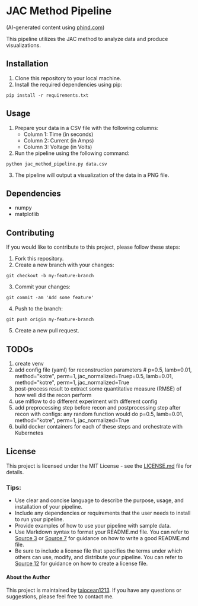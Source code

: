 # JAC Method Pipeline
(AI-generated content using [phind.com](https://www.phind.com/))

This pipeline utilizes the JAC method to analyze data and produce visualizations.

## Installation

1. Clone this repository to your local machine.
2. Install the required dependencies using pip:
```
pip install -r requirements.txt
```

## Usage

1. Prepare your data in a CSV file with the following columns: 
    - Column 1: Time (in seconds)
    - Column 2: Current (in Amps)
    - Column 3: Voltage (in Volts)
2. Run the pipeline using the following command:
```
python jac_method_pipeline.py data.csv
```
3. The pipeline will output a visualization of the data in a PNG file.

## Dependencies

- numpy
- matplotlib

## Contributing

If you would like to contribute to this project, please follow these steps:

1. Fork this repository.
2. Create a new branch with your changes:
```
git checkout -b my-feature-branch
```
3. Commit your changes:
```
git commit -am 'Add some feature'
```
4. Push to the branch:
```
git push origin my-feature-branch
```
5. Create a new pull request.

## TODOs
1.  create venv 
1.  add config file (yaml) for reconstruction parameters  # p=0.5, lamb=0.01, method="kotre", perm=1, jac_normalized=Truep=0.5, lamb=0.01, method="kotre", perm=1, jac_normalized=True
1.  post-process result to extract some quantitative measure (RMSE) of how well did the recon perform 
1.  use mlflow to do different experiment with different config 
1.  add preprocessing step before recon and postprocessing step after recon with configs: any random function would do p=0.5, lamb=0.01, method="kotre", perm=1, jac_normalized=True
1.  build docker containers for each of these steps and orchestrate with Kubernetes


## License

This project is licensed under the MIT License - see the [LICENSE.md](LICENSE.md) file for details.

### Tips:

- Use clear and concise language to describe the purpose, usage, and installation of your pipeline.
- Include any dependencies or requirements that the user needs to install to run your pipeline.
- Provide examples of how to use your pipeline with sample data.
- Use Markdown syntax to format your README.md file. You can refer to [Source 3](https://coding-boot-camp.github.io/full-stack/github/professional-readme-guide/) or [Source 7](https://rasha-abdulrazzak.medium.com/how-to-write-a-readme-md-file-for-your-project-82ffd02c4d9b) for guidance on how to write a good README.md file.
- Be sure to include a license file that specifies the terms under which others can use, modify, and distribute your pipeline. You can refer to [Source 12](https://packaging.python.org/guides/making-a-pypi-friendly-readme/) for guidance on how to create a license file.

#### About the Author

This project is maintained by [taiocean1213](https://github.com/taiocean1213). If you have any questions or suggestions, please feel free to contact me.